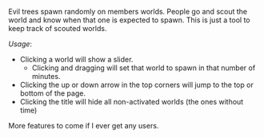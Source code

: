 Evil trees spawn randomly on members worlds.
People go and scout the world and know when that one is expected to spawn.
This is just a tool to keep track of scouted worlds.

*Usage*:
* Clicking a world will show a slider.
  - Clicking and dragging will set that world to spawn in that number of minutes.
* Clicking the up or down arrow in the top corners will jump to the top or bottom of the page.
* Clicking the title will hide all non-activated worlds (the ones without time)

More features to come if I ever get any users.
